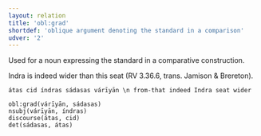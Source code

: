```yaml
---
layout: relation
title: 'obl:grad'
shortdef: 'oblique argument denoting the standard in a comparison'
udver: '2'
---
```


Used for a noun expressing the standard in a comparative construction.

Indra is indeed wider than this seat (RV 3.36.6, trans. Jamison & Brereton).
~~~ sdparse
átas cid índras sádasas várīyān \n from-that indeed Indra seat wider

obl:grad(várīyān, sádasas)
nsubj(várīyān, índras)
discourse(átas, cid)
det(sádasas, átas)

~~~
<!-- Interlanguage links updated Ne 5. května 2024, 18:21:37 CEST -->
